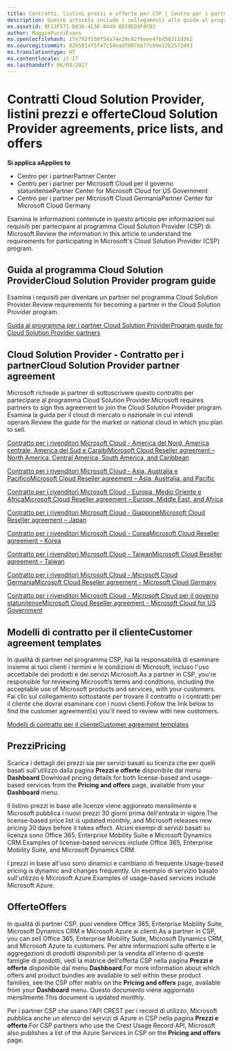 ```yaml
---
title: Contratti, listini prezzi e offerte per CSP | Centro per i partner
description: Questo articolo include i collegamenti alle guide al programma Cloud Solution Provider, ai contratti per i partner, ai contratti per i clienti, ai listini prezzi e alle offerte.
ms.assetid: 9F11F571-D036-4C36-8440-8D20ED9F0CD2
author: MaggiePucciEvans
ms.openlocfilehash: 17e792f550f54a74e29c82f8eee4fbd58311d362
ms.sourcegitcommit: 8205814f5f47c54eadf007bb77c09e12b2572d93
ms.translationtype: HT
ms.contentlocale: it-IT
ms.lasthandoff: 06/09/2017
---
```

# <a name="cloud-solution-provider-agreements-price-lists-and-offers"></a><span data-ttu-id="c60b3-103">Contratti Cloud Solution Provider, listini prezzi e offerte</span><span class="sxs-lookup"><span data-stu-id="c60b3-103">Cloud Solution Provider agreements, price lists, and offers</span></span>

**<span data-ttu-id="c60b3-104">Si applica a</span><span class="sxs-lookup"><span data-stu-id="c60b3-104">Applies to</span></span>**

-  <span data-ttu-id="c60b3-105">Centro per i partner</span><span class="sxs-lookup"><span data-stu-id="c60b3-105">Partner Center</span></span>
-  <span data-ttu-id="c60b3-106">Centro per i partner per Microsoft Cloud per il governo statunitense</span><span class="sxs-lookup"><span data-stu-id="c60b3-106">Partner Center for Microsoft Cloud for US Government</span></span>
-  <span data-ttu-id="c60b3-107">Centro per i partner per Microsoft Cloud Germania</span><span class="sxs-lookup"><span data-stu-id="c60b3-107">Partner Center for Microsoft Cloud Germany</span></span>


<span data-ttu-id="c60b3-108">Esamina le informazioni contenute in questo articolo per informazioni sui requisiti per partecipare al programma Cloud Solution Provider (CSP) di Microsoft.</span><span class="sxs-lookup"><span data-stu-id="c60b3-108">Review the information in this article to understand the requirements for participating in Microsoft's Cloud Solution Provider (CSP) program.</span></span> 

## <span data-ttu-id="c60b3-109"><a href="" id="programguide"></a>Guida al programma Cloud Solution Provider</span><span class="sxs-lookup"><span data-stu-id="c60b3-109"><a href="" id="programguide"></a>Cloud Solution Provider program guide</span></span>


<span data-ttu-id="c60b3-110">Esamina i requisiti per diventare un partner nel programma Cloud Solution Provider.</span><span class="sxs-lookup"><span data-stu-id="c60b3-110">Review requirements for becoming a partner in the Cloud Solution Provider program.</span></span>

[<span data-ttu-id="c60b3-111">Guida al programma per i partner Cloud Solution Provider</span><span class="sxs-lookup"><span data-stu-id="c60b3-111">Program guide for Cloud Solution Provider partners</span></span>](http://go.microsoft.com/fwlink/p/?LinkId=617100)

## <span data-ttu-id="c60b3-112"><a href="" id="partneragreement"></a>Cloud Solution Provider - Contratto per i partner</span><span class="sxs-lookup"><span data-stu-id="c60b3-112"><a href="" id="partneragreement"></a>Cloud Solution Provider partner agreement</span></span>


<span data-ttu-id="c60b3-113">Microsoft richiede ai partner di sottoscrivere questo contratto per partecipare al programma Cloud Solution Provider.</span><span class="sxs-lookup"><span data-stu-id="c60b3-113">Microsoft requires partners to sign this agreement to join the Cloud Solution Provider program.</span></span> <span data-ttu-id="c60b3-114">Esamina la guida per il cloud di mercato o nazionale in cui intendi operare.</span><span class="sxs-lookup"><span data-stu-id="c60b3-114">Review the guide for the market or national cloud in which you plan to sell.</span></span>

[<span data-ttu-id="c60b3-115">Contratto per i rivenditori Microsoft Cloud - America del Nord, America centrale, America del Sud e Caraibi</span><span class="sxs-lookup"><span data-stu-id="c60b3-115">Microsoft Cloud Reseller agreement – North America, Central America, South America, and Caribbean</span></span>](http://go.microsoft.com/fwlink/p/?LinkId=617094)

[<span data-ttu-id="c60b3-116">Contratto per i rivenditori Microsoft Cloud - Asia, Australia e Pacifico</span><span class="sxs-lookup"><span data-stu-id="c60b3-116">Microsoft Cloud Reseller agreement – Asia, Australia, and Pacific</span></span>](http://go.microsoft.com/fwlink/p/?LinkId=617095)

[<span data-ttu-id="c60b3-117">Contratto per i rivenditori Microsoft Cloud - Europa, Medio Oriente e Africa</span><span class="sxs-lookup"><span data-stu-id="c60b3-117">Microsoft Cloud Reseller agreement – Europe, Middle East, and Africa</span></span>](http://go.microsoft.com/fwlink/p/?LinkId=617096)

[<span data-ttu-id="c60b3-118">Contratto per i rivenditori Microsoft Cloud - Giappone</span><span class="sxs-lookup"><span data-stu-id="c60b3-118">Microsoft Cloud Reseller agreement – Japan</span></span>](http://go.microsoft.com/fwlink/p/?LinkId=617097)

[<span data-ttu-id="c60b3-119">Contratto per i rivenditori Microsoft Cloud - Corea</span><span class="sxs-lookup"><span data-stu-id="c60b3-119">Microsoft Cloud Reseller agreement – Korea</span></span>](http://go.microsoft.com/fwlink/p/?LinkId=617098)

[<span data-ttu-id="c60b3-120">Contratto per i rivenditori Microsoft Cloud - Taiwan</span><span class="sxs-lookup"><span data-stu-id="c60b3-120">Microsoft Cloud Reseller agreement – Taiwan</span></span>](http://go.microsoft.com/fwlink/p/?LinkId=617099)

[<span data-ttu-id="c60b3-121">Contratto per i rivenditori Microsoft Cloud - Microsoft Cloud Germania</span><span class="sxs-lookup"><span data-stu-id="c60b3-121">Microsoft Cloud Reseller agreement - Microsoft Cloud Germany</span></span>](https://go.microsoft.com/fwlink/p/?linkid=831385)

[<span data-ttu-id="c60b3-122">Contratto per i rivenditori Microsoft Cloud - Microsoft Cloud per il governo statunitense</span><span class="sxs-lookup"><span data-stu-id="c60b3-122">Microsoft Cloud Reseller agreement - Microsoft Cloud for US Government</span></span>](https://go.microsoft.com/fwlink/p/?linkid=843364)

## <span data-ttu-id="c60b3-123"><a href="" id="customeragreementtemplate"></a>Modelli di contratto per il cliente</span><span class="sxs-lookup"><span data-stu-id="c60b3-123"><a href="" id="customeragreementtemplate"></a>Customer agreement templates</span></span>


<span data-ttu-id="c60b3-124">In qualità di partner nel programma CSP, hai la responsabilità di esaminare insieme ai tuoi clienti i termini e le condizioni di Microsoft, incluso l'uso accettabile dei prodotti e dei servizi Microsoft.</span><span class="sxs-lookup"><span data-stu-id="c60b3-124">As a partner in CSP, you're responsible for reviewing Microsoft’s terms and conditions, including the acceptable use of Microsoft products and services, with your customers.</span></span> <span data-ttu-id="c60b3-125">Fai clic sul collegamento sottostante per trovare il contratto o i contratti per il cliente che dovrai esaminare con i nuovi clienti.</span><span class="sxs-lookup"><span data-stu-id="c60b3-125">Follow the link below to find the customer agreement(s) you'll need to review with new customers.</span></span> 

[<span data-ttu-id="c60b3-126">Modelli di contratto per il cliente</span><span class="sxs-lookup"><span data-stu-id="c60b3-126">Customer agreement templates</span></span>](agreements.md)

## <a name="pricing"></a><span data-ttu-id="c60b3-127">Prezzi</span><span class="sxs-lookup"><span data-stu-id="c60b3-127">Pricing</span></span>


<span data-ttu-id="c60b3-128">Scarica i dettagli dei prezzi sia per servizi basati su licenza che per quelli basati sull'utilizzo dalla pagina **Prezzi e offerte** disponibile dal menu **Dashboard**.</span><span class="sxs-lookup"><span data-stu-id="c60b3-128">Download pricing details for both license-based and usage-based services from the **Pricing and offers** page, available from your **Dashboard** menu.</span></span> 

<span data-ttu-id="c60b3-129">Il listino prezzi in base alle licenze viene aggiornato mensilmente e Microsoft pubblica i nuovi prezzi 30 giorni prima dell'entrata in vigore.</span><span class="sxs-lookup"><span data-stu-id="c60b3-129">The license-based price list is updated monthly, and Microsoft releases new pricing 30 days before it takes effect.</span></span> <span data-ttu-id="c60b3-130">Alcuni esempi di servizi basati su licenza sono Office 365, Enterprise Mobility Suite e Microsoft Dynamics CRM.</span><span class="sxs-lookup"><span data-stu-id="c60b3-130">Examples of license-based services include Office 365, Enterprise Mobility Suite, and Microsoft Dynamics CRM.</span></span> 

<span data-ttu-id="c60b3-131">I prezzi in base all'uso sono dinamici e cambiano di frequente.</span><span class="sxs-lookup"><span data-stu-id="c60b3-131">Usage-based pricing is dynamic and changes frequently.</span></span> <span data-ttu-id="c60b3-132">Un esempio di servizio basato sull'utilizzo è Microsoft Azure.</span><span class="sxs-lookup"><span data-stu-id="c60b3-132">Examples of usage-based services include Microsoft Azure.</span></span>


## <a name="offers"></a><span data-ttu-id="c60b3-133">Offerte</span><span class="sxs-lookup"><span data-stu-id="c60b3-133">Offers</span></span>


<span data-ttu-id="c60b3-134">In qualità di partner CSP, puoi vendere Office 365, Enterprise Mobility Suite, Microsoft Dynamics CRM e Microsoft Azure ai clienti.</span><span class="sxs-lookup"><span data-stu-id="c60b3-134">As a partner in CSP, you can sell Office 365, Enterprise Mobility Suite, Microsoft Dynamics CRM, and Microsoft Azure to customers.</span></span> <span data-ttu-id="c60b3-135">Per altre informazioni sulle offerte e le aggregazioni di prodotti disponibili per la vendita all'interno di queste famiglie di prodotti, vedi la matrice dell'offerta CSP nella pagina **Prezzi e offerte** disponibile dal menu **Dashboard**.</span><span class="sxs-lookup"><span data-stu-id="c60b3-135">For more information about which offers and product bundles are available to sell within these product families, see the CSP offer matrix on the **Pricing and offers** page, available from your **Dashboard** menu.</span></span> <span data-ttu-id="c60b3-136">Questo documento viene aggiornato mensilmente.</span><span class="sxs-lookup"><span data-stu-id="c60b3-136">This document is updated monthly.</span></span>

<span data-ttu-id="c60b3-137">Per i partner CSP che usano l'API CREST per i record di utilizzo, Microsoft pubblica anche un elenco dei servizi di Azure in CSP nella pagina **Prezzi e offerte**.</span><span class="sxs-lookup"><span data-stu-id="c60b3-137">For CSP partners who use the Crest Usage Record API, Microsoft also publishes a list of the Azure Services in CSP on the **Pricing and offers** page.</span></span>


